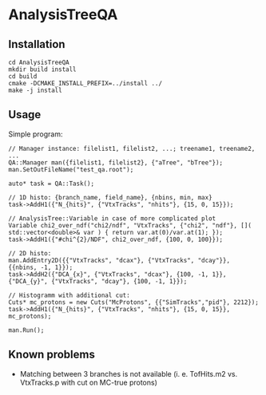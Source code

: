 # AnalysisTreeQA

## Installation

    cd AnalysisTreeQA
    mkdir build install
    cd build
    cmake -DCMAKE_INSTALL_PREFIX=../install ../
    make -j install
    
## Usage

Simple program: 

    // Manager instance: filelist1, filelist2, ...; treename1, treename2, ...
    QA::Manager man({filelist1, filelist2}, {"aTree", "bTree"}); 
    man.SetOutFileName("test_qa.root");

    auto* task = QA::Task();

    // 1D histo: {branch_name, field_name}, {nbins, min, max}
    task->AddH1({"N_{hits}", {"VtxTracks", "nhits"}, {15, 0, 15}}); 

    // AnalysisTree::Variable in case of more complicated plot
    Variable chi2_over_ndf("chi2/ndf", "VtxTracks", {"chi2", "ndf"}, []( std::vector<double>& var ) { return var.at(0)/var.at(1); });
    task->AddH1({"#chi^{2}/NDF", chi2_over_ndf, {100, 0, 100}}); 

    // 2D histo:
    man.AddEntry2D({{"VtxTracks", "dcax"}, {"VtxTracks", "dcay"}}, {{nbins, -1, 1}});
    task->AddH2({"DCA_{x}", {"VtxTracks", "dcax"}, {100, -1, 1}}, {"DCA_{y}", {"VtxTracks", "dcay"}, {100, -1, 1}}); 

    // Histogramm with additional cut:
    Cuts* mc_protons = new Cuts("McProtons", {{"SimTracks","pid"}, 2212});
    task->AddH1({"N_{hits}", {"VtxTracks", "nhits"}, {15, 0, 15}}, mc_protons); 

    man.Run();

## Known problems

 - Matching between 3 branches is not available (i. e. TofHits.m2 vs. VtxTracks.p with cut on MC-true protons) 
